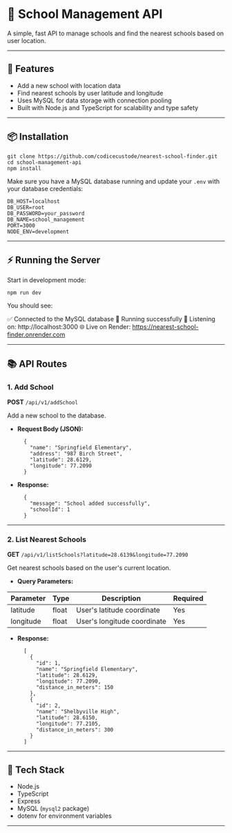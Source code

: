 # 🏫 School Management API

A simple, fast API to manage schools and find the nearest schools based on user location.

---

## 🚀 Features

- Add a new school with location data
- Find nearest schools by user latitude and longitude
- Uses MySQL for data storage with connection pooling
- Built with Node.js and TypeScript for scalability and type safety

---

## 📦 Installation

    git clone https://github.com/codicecustode/nearest-school-finder.git
    cd school-management-api
    npm install

Make sure you have a MySQL database running and update your `.env` with your database credentials:

    DB_HOST=localhost
    DB_USER=root
    DB_PASSWORD=your_password
    DB_NAME=school_management
    PORT=3000
    NODE_ENV=development

---

## ⚡ Running the Server

Start in development mode:

    npm run dev

You should see:

  ✅ Connected to the MySQL database
  🚀 Running successfully
  📍 Listening on: http://localhost:3000
  🌐 Live on Render: https://nearest-school-finder.onrender.com

---

## 📚 API Routes

### 1. Add School

**POST** `/api/v1/addSchool`

Add a new school to the database.

- **Request Body (JSON):**

        {
          "name": "Springfield Elementary",
          "address": "987 Birch Street",
          "latitude": 28.6129,
          "longitude": 77.2090
        }

- **Response:**

        {
          "message": "School added successfully",
          "schoolId": 1
        }

---

### 2. List Nearest Schools

**GET** `/api/v1/listSchools?latitude=28.6139&longitude=77.2090`

Get nearest schools based on the user's current location.

- **Query Parameters:**

| Parameter | Type    | Description                 | Required |
| --------- | ------- | ---------------------------| -------- |
| latitude  | float   | User's latitude coordinate | Yes      |
| longitude | float   | User's longitude coordinate| Yes      |

- **Response:**

        [
          {
            "id": 1,
            "name": "Springfield Elementary",
            "latitude": 28.6129,
            "longitude": 77.2090,
            "distance_in_meters": 150
          },
          {
            "id": 2,
            "name": "Shelbyville High",
            "latitude": 28.6150,
            "longitude": 77.2105,
            "distance_in_meters": 300
          }
        ]

---

## 🔧 Tech Stack

- Node.js  
- TypeScript  
- Express  
- MySQL (`mysql2` package)  
- dotenv for environment variables  

---



